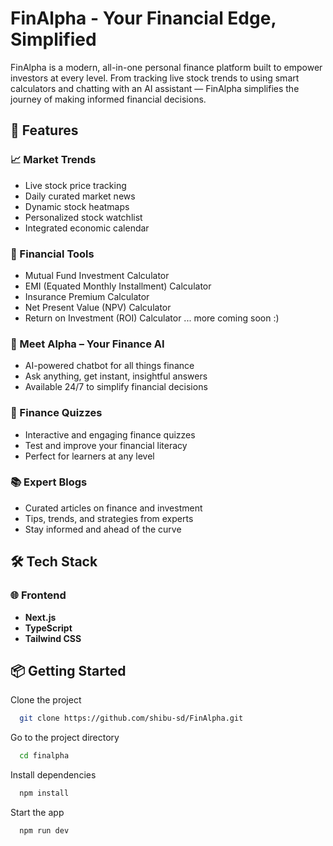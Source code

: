 
# FinAlpha - Your Financial Edge, Simplified

FinAlpha is a modern, all-in-one personal finance platform built to empower investors at every level. From tracking live stock trends to using smart calculators and chatting with an AI assistant — FinAlpha simplifies the journey of making informed financial decisions.

## 🌟 Features

### 📈 Market Trends
- Live stock price tracking
- Daily curated market news
- Dynamic stock heatmaps
- Personalized stock watchlist
- Integrated economic calendar

### 🧮 Financial Tools
- Mutual Fund Investment Calculator
- EMI (Equated Monthly Installment) Calculator
- Insurance Premium Calculator
- Net Present Value (NPV) Calculator
- Return on Investment (ROI) Calculator
... more coming soon :)

### 🤖 Meet Alpha – Your Finance AI
- AI-powered chatbot for all things finance
- Ask anything, get instant, insightful answers
- Available 24/7 to simplify financial decisions

### 🧠 Finance Quizzes
- Interactive and engaging finance quizzes
- Test and improve your financial literacy
- Perfect for learners at any level

### 📚 Expert Blogs
- Curated articles on finance and investment
- Tips, trends, and strategies from experts
- Stay informed and ahead of the curve
## 🛠️ Tech Stack

### 🌐 Frontend
- **Next.js** 
- **TypeScript**
- **Tailwind CSS**
## 📦 Getting Started

Clone the project

```bash
  git clone https://github.com/shibu-sd/FinAlpha.git
```

Go to the project directory

```bash
  cd finalpha
```

Install dependencies

```bash
  npm install
```

Start the app

```bash
  npm run dev
```
